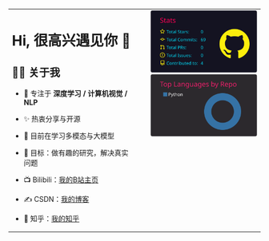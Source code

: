<!-- 左 55% 文字 + 右 45% 卡片，上下对齐 -->
<table>
  <tr>
    <!-- 左侧：文字部分，占 55% -->
    <td style="vertical-align: top; width: 55%; padding-right: 24px;">
      
# Hi, 很高兴遇见你 👋
 
## 🙋‍♂️ 关于我 
- 🔭 专注于 **深度学习 / 计算机视觉 / NLP** 
- ✨ 热衷分享与开源 
- 🌱 目前在学习多模态与大模型 
- 🎯 目标：做有趣的研究，解决真实问题 
- 📺 Bilibili：[我的B站主页](https://space.bilibili.com/357936991?spm_id_from=333.1007.0.0) 
- ✍️ CSDN：[我的博客](https://blog.csdn.net/你的ID) 
- 🤝 知乎：[我的知乎](https://www.zhihu.com/people/你的ID) 

    </td>

    <!-- 右侧：卡片部分，占 45%，上下对齐 -->
    <td style="vertical-align: top; width: 45%;">
      <img width="300" src="https://raw.githubusercontent.com/wuuuu96/wuuuu96/main/profile-summary-card-output/2077/3-stats.svg" /><br/>
      <img width="300" src="https://raw.githubusercontent.com/wuuuu96/wuuuu96/main/profile-summary-card-output/monokai/1-repos-per-language.svg" />
    </td>
  </tr>
</table>






